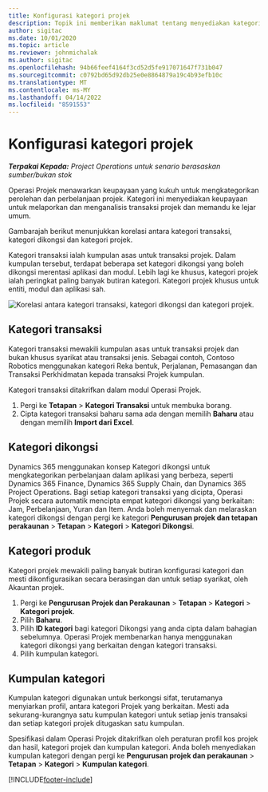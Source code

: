 ```yaml
---
title: Konfigurasi kategori projek
description: Topik ini memberikan maklumat tentang menyediakan kategori projek.
author: sigitac
ms.date: 10/01/2020
ms.topic: article
ms.reviewer: johnmichalak
ms.author: sigitac
ms.openlocfilehash: 94b66feef4164f3cd52d5fe917071647f731b047
ms.sourcegitcommit: c0792bd65d92db25e0e8864879a19c4b93efb10c
ms.translationtype: MT
ms.contentlocale: ms-MY
ms.lasthandoff: 04/14/2022
ms.locfileid: "8591553"
---
```

# <a name="configure-project-categories"></a>Konfigurasi kategori projek

_**Terpakai Kepada:** Project Operations untuk senario berasaskan sumber/bukan stok_

Operasi Projek menawarkan keupayaan yang kukuh untuk mengkategorikan perolehan dan perbelanjaan projek. Kategori ini menyediakan keupayaan untuk melaporkan dan menganalisis transaksi projek dan memandu ke lejar umum.

Gambarajah berikut menunjukkan korelasi antara kategori transaksi, kategori dikongsi dan kategori projek. 

Kategori transaksi ialah kumpulan asas untuk transaksi projek. Dalam kumpulan tersebut, terdapat beberapa set kategori dikongsi yang boleh dikongsi merentasi aplikasi dan modul. Lebih lagi ke khusus, kategori projek ialah peringkat paling banyak butiran kategori. Kategori projek khusus untuk entiti, modul dan aplikasi sah.

![Korelasi antara kategori transaksi, kategori dikongsi dan kategori projek.](media/project-categories.png)

## <a name="transaction-categories"></a>Kategori transaksi

Kategori transaksi mewakili kumpulan asas untuk transaksi projek dan bukan khusus syarikat atau transaksi jenis. Sebagai contoh, Contoso Robotics menggunakan kategori Reka bentuk, Perjalanan, Pemasangan dan Transaksi Perkhidmatan kepada transaksi Projek kumpulan.

Kategori transaksi ditakrifkan dalam modul Operasi Projek. 
1. Pergi ke **Tetapan** \> **Kategori Transaksi** untuk membuka borang. 
2. Cipta kategori transaksi baharu sama ada dengan memilih **Baharu** atau dengan memilih **Import dari Excel**.

## <a name="shared-categories"></a>Kategori dikongsi

Dynamics 365 menggunakan konsep Kategori dikongsi untuk mengkategorikan perbelanjaan dalam aplikasi yang berbeza, seperti Dynamics 365 Finance, Dynamics 365 Supply Chain, dan Dynamics 365 Project Operations. Bagi setiap kategori transaksi yang dicipta, Operasi Projek secara automatik mencipta empat kategori dikongsi yang berkaitan: Jam, Perbelanjaan, Yuran dan Item. Anda boleh menyemak dan melaraskan kategori dikongsi dengan pergi ke kategori **Pengurusan projek dan tetapan perakaunan** \> **Tetapan** \> **Kategori** \> **Kategori Dikongsi**.

## <a name="project-categories"></a>Kategori produk

Kategori projek mewakili paling banyak butiran konfigurasi kategori dan mesti dikonfigurasikan secara berasingan dan untuk setiap syarikat, oleh Akauntan projek.

1. Pergi ke **Pengurusan Projek dan Perakaunan** \> **Tetapan** \> **Kategori** \> **Kategori projek**.
2. Pilih **Baharu**.
3. Pilih **ID kategori** bagi kategori Dikongsi yang anda cipta dalam bahagian sebelumnya. Operasi Projek membenarkan hanya menggunakan kategori dikongsi yang berkaitan dengan kategori transaksi.
4. Pilih kumpulan kategori.

## <a name="category-groups"></a>Kumpulan kategori

Kumpulan kategori digunakan untuk berkongsi sifat, terutamanya menyiarkan profil, antara kategori Projek yang berkaitan. Mesti ada sekurang-kurangnya satu kumpulan kategori untuk setiap jenis transaksi dan setiap kategori projek ditugaskan satu kumpulan.

Spesifikasi dalam Operasi Projek ditakrifkan oleh peraturan profil kos projek dan hasil, kategori projek dan kumpulan kategori. Anda boleh menyediakan kumpulan kategori dengan pergi ke **Pengurusan projek dan perakaunan** \> **Tetapan** \> **Kategori** \> **Kumpulan kategori**.


[!INCLUDE[footer-include](../includes/footer-banner.md)]